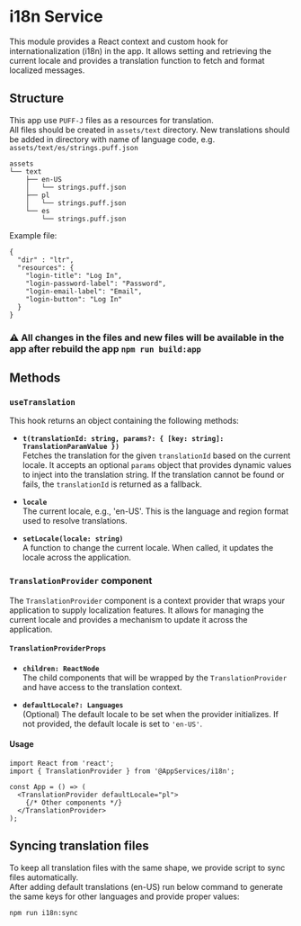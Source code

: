 # i18n Service

This module provides a React context and custom hook for internationalization (i18n) in the app. It allows setting and retrieving the current locale and provides a translation function to fetch and format localized messages.

## Structure

This app use `PUFF-J` files as a resources for translation. <br>
All files should be created in `assets/text` directory. New translations should be added in directory with name of language code, e.g. `assets/text/es/strings.puff.json` <br>

```
assets
└── text
    ├── en-US
    │   └── strings.puff.json
    ├── pl
    │   └── strings.puff.json
    └── es
        └── strings.puff.json

```

Example file:

```
{
  "dir" : "ltr",
  "resources": {
    "login-title": "Log In",
    "login-password-label": "Password",
    "login-email-label": "Email",
    "login-button": "Log In"
  }
}
```

### ⚠️ All changes in the files and new files will be available in the app after rebuild the app `npm run build:app`

## Methods

### `useTranslation`

This hook returns an object containing the following methods:

- **`t(translationId: string, params?: { [key: string]: TranslationParamValue })`**  
  Fetches the translation for the given `translationId` based on the current locale. It accepts an optional `params` object that provides dynamic values to inject into the translation string. If the translation cannot be found or fails, the `translationId` is returned as a fallback.

- **`locale`**  
  The current locale, e.g., 'en-US'. This is the language and region format used to resolve translations.

- **`setLocale(locale: string)`**  
  A function to change the current locale. When called, it updates the locale across the application.

### `TranslationProvider` component

The `TranslationProvider` component is a context provider that wraps your application to supply localization features. It allows for managing the current locale and provides a mechanism to update it across the application.

#### `TranslationProviderProps`

- **`children: ReactNode`**  
  The child components that will be wrapped by the `TranslationProvider` and have access to the translation context.

- **`defaultLocale?: Languages`**  
  (Optional) The default locale to be set when the provider initializes. If not provided, the default locale is set to `'en-US'`.

#### Usage

```tsx
import React from 'react';
import { TranslationProvider } from '@AppServices/i18n';

const App = () => (
  <TranslationProvider defaultLocale="pl">
    {/* Other components */}
  </TranslationProvider>
);
```

## Syncing translation files

To keep all translation files with the same shape, we provide script to sync files automatically.<br>
After adding default translations (en-US) run below command to generate the same keys for other languages and provide proper values:

```
npm run i18n:sync
```
